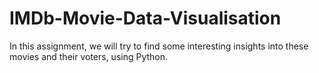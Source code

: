 # IMDb-Movie-Data-Visualisation
In this assignment, we will try to find some interesting insights into these movies and their voters, using Python.
